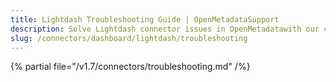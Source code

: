 ```yaml
---
title: Lightdash Troubleshooting Guide | OpenMetadataSupport
description: Solve Lightdash connector issues in OpenMetadatawith our comprehensive troubleshooting guide. Fix common problems, debug errors, and optimize your setup.
slug: /connectors/dashboard/lightdash/troubleshooting
---
```


{% partial file="/v1.7/connectors/troubleshooting.md" /%}
